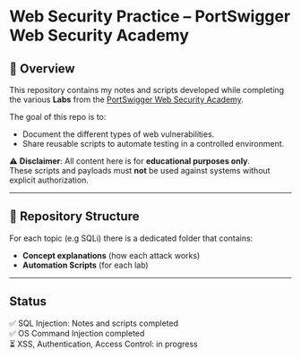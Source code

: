 # Web Security Practice – PortSwigger Web Security Academy

## 📌 Overview
This repository contains my notes and scripts developed while completing the various **Labs** from the [PortSwigger Web Security Academy](https://portswigger.net/web-security).

The goal of this repo is to:
- Document the different types of web vulnerabilities.
- Share reusable scripts to automate testing in a controlled environment.

⚠️ **Disclaimer**: All content here is for **educational purposes only**.  
These scripts and payloads must **not** be used against systems without explicit authorization.

---

## 📂 Repository Structure

For each topic (e.g SQLi) there is a dedicated folder that contains:
- **Concept explanations** (how each attack works)
- **Automation Scripts** (for each lab)

---

## Status
✅ SQL Injection: Notes and scripts completed<br>
✅  OS Command Injection completed <br>
⏳ XSS, Authentication, Access Control: in progress  

